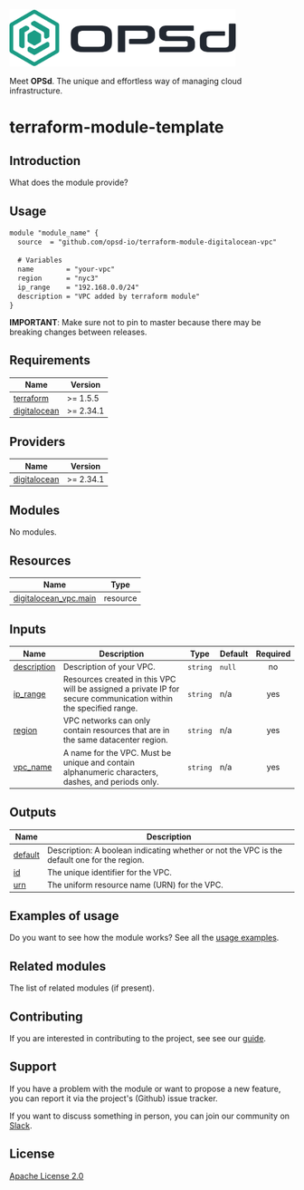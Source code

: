 <picture>
  <source media="(prefers-color-scheme: dark)" srcset="https://raw.githubusercontent.com/opsd-io/terraform-module-template/main/.github/img/opsd-github-repo-dark-mode.svg">
  <source media="(prefers-color-scheme: light)" srcset="https://raw.githubusercontent.com/opsd-io/terraform-module-template/main/.github/img/opsd-github-repo-light-mode.svg">
  <img alt="OPSd - the unique and effortless way of managing cloud infrastructure." src="https://raw.githubusercontent.com/opsd-io/terraform-module-template/update-tools/.github/img/opsd-github-repo-light-mode.svg" width="400">
</picture>

Meet **OPSd**. The unique and effortless way of managing cloud infrastructure.

# terraform-module-template

## Introduction

What does the module provide?

## Usage

```hcl
module "module_name" {
  source  = "github.com/opsd-io/terraform-module-digitalocean-vpc"

  # Variables
  name        = "your-vpc"
  region      = "nyc3"
  ip_range    = "192.168.0.0/24"
  description = "VPC added by terraform module"
}
```

**IMPORTANT**: Make sure not to pin to master because there may be breaking changes between releases.

<!-- BEGIN_TF_DOCS -->
## Requirements

| Name | Version |
|------|---------|
| <a name="requirement_terraform"></a> [terraform](#requirement\_terraform) | >= 1.5.5 |
| <a name="requirement_digitalocean"></a> [digitalocean](#requirement\_digitalocean) | >= 2.34.1 |

## Providers

| Name | Version |
|------|---------|
| <a name="provider_digitalocean"></a> [digitalocean](#provider\_digitalocean) | >= 2.34.1 |

## Modules

No modules.

## Resources

| Name | Type |
|------|------|
| [digitalocean_vpc.main](https://registry.terraform.io/providers/digitalocean/digitalocean/latest/docs/resources/vpc) | resource |

## Inputs

| Name | Description | Type | Default | Required |
|------|-------------|------|---------|:--------:|
| <a name="input_description"></a> [description](#input\_description) | Description of your VPC. | `string` | `null` | no |
| <a name="input_ip_range"></a> [ip\_range](#input\_ip\_range) | Resources created in this VPC will be assigned a private IP for secure communication within the specified range. | `string` | n/a | yes |
| <a name="input_region"></a> [region](#input\_region) | VPC networks can only contain resources that are in the same datacenter region. | `string` | n/a | yes |
| <a name="input_vpc_name"></a> [vpc\_name](#input\_vpc\_name) | A name for the VPC. Must be unique and contain alphanumeric characters, dashes, and periods only. | `string` | n/a | yes |

## Outputs

| Name | Description |
|------|-------------|
| <a name="output_default"></a> [default](#output\_default) | Description: A boolean indicating whether or not the VPC is the default one for the region. |
| <a name="output_id"></a> [id](#output\_id) | The unique identifier for the VPC. |
| <a name="output_urn"></a> [urn](#output\_urn) | The uniform resource name (URN) for the VPC. |
<!-- END_TF_DOCS -->

## Examples of usage

Do you want to see how the module works? See all the [usage examples](examples).

## Related modules

The list of related modules (if present).

## Contributing

If you are interested in contributing to the project, see see our [guide](https://github.com/opsd-io/contribution).

## Support

If you have a problem with the module or want to propose a new feature, you can report it via the project's (Github) issue tracker.

If you want to discuss something in person, you can join our community on [Slack](https://join.slack.com/t/opsd-community/signup).

## License

[Apache License 2.0](LICENSE)
